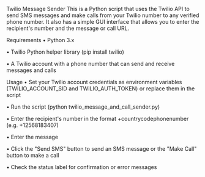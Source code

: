 Twilio Message Sender
This is a Python script that uses the Twilio API to send SMS messages and make calls from your Twilio number to any verified phone number. It also has a simple GUI interface that allows you to enter the recipient's number and the message or call URL.

Requirements
•  Python 3.x

•  Twilio Python helper library (pip install twilio)

•  A Twilio account with a phone number that can send and receive messages and calls

Usage
•  Set your Twilio account credentials as environment variables (TWILIO_ACCOUNT_SID and TWILIO_AUTH_TOKEN) or replace them in the script

•  Run the script (python twilio_message_and_call_sender.py)

•  Enter the recipient's number in the format +countrycodephonenumber (e.g. +12568183407)

•  Enter the message

•  Click the "Send SMS" button to send an SMS message or the "Make Call" button to make a call

•  Check the status label for confirmation or error messages
